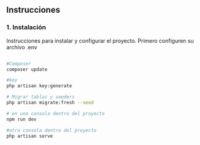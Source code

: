 ## Instrucciones

### 1. Instalación
Instrucciones para instalar y configurar el proyecto.
Primero configuren su archivo .env
```bash

#Composer
composer update

#key
php artisan key:generate

# Migrar tablas y seeders
php artisan migrate:fresh --seed

# en una consola dentro del proyecto
npm run dev

#otra consola dentro del proyecto
php artisan serve
